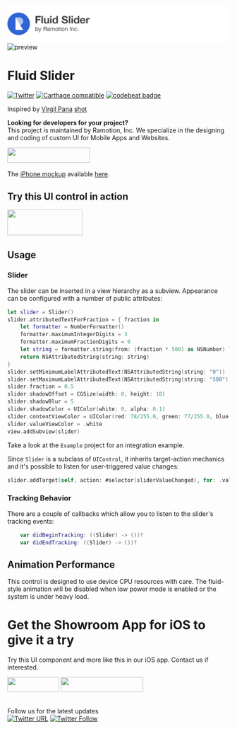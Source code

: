 ![header](./header.png)
![preview](./preview.gif)

# Fluid Slider
[![Twitter](https://img.shields.io/badge/Twitter-@Ramotion-blue.svg?style=flat)](http://twitter.com/Ramotion)
[![Carthage compatible](https://img.shields.io/badge/Carthage-compatible-4BC51D.svg?style=flat)](https://github.com/Ramotion/fluid-slider)
[![codebeat badge](https://codebeat.co/badges/6f67da5d-c416-4bac-9fb7-c2dc938feedc)](https://codebeat.co/projects/github-com-ramotion-fluid-slider)

Inspired by [Virgil Pana](https://dribbble.com/virgilpana) [shot](https://dribbble.com/shots/3868232-Fluid-Slider)

**Looking for developers for your project?**<br>
This project is maintained by Ramotion, Inc. We specialize in the designing and coding of custom UI for Mobile Apps and Websites.

<a href="https://ramotion.com/?utm_source=gthb&utm_medium=special&utm_campaign=fluid-slider-contact-us/#Get_in_Touch">
<img src="https://github.com/ramotion/gliding-collection/raw/master/contact_our_team@2x.png" width="187" height="34"></a> <br>

The [iPhone mockup](https://store.ramotion.com?utm_source=gthb&utm_medium=special&utm_campaign=fluid-slider) available [here](https://store.ramotion.com?utm_source=gthb&utm_medium=special&utm_campaign=fluid-slider).

## Try this UI control in action

<a href="https://itunes.apple.com/app/apple-store/id1182360240?pt=550053&ct=gthb-fluid-slider&mt=8" > <img src="https://github.com/Ramotion/navigation-stack/raw/master/Download_on_the_App_Store_Badge_US-UK_135x40.png" width="170" height="58"></a>

## Usage

### Slider

The slider can be inserted in a view hierarchy as a subview. Appearance can be configured with a number of public attributes:

```swift
let slider = Slider()
slider.attributedTextForFraction = { fraction in
    let formatter = NumberFormatter()
    formatter.maximumIntegerDigits = 3
    formatter.maximumFractionDigits = 0
    let string = formatter.string(from: (fraction * 500) as NSNumber) ?? ""
    return NSAttributedString(string: string)
}
slider.setMinimumLabelAttributedText(NSAttributedString(string: "0"))
slider.setMaximumLabelAttributedText(NSAttributedString(string: "500"))
slider.fraction = 0.5
slider.shadowOffset = CGSize(width: 0, height: 10)
slider.shadowBlur = 5
slider.shadowColor = UIColor(white: 0, alpha: 0.1)
slider.contentViewColor = UIColor(red: 78/255.0, green: 77/255.0, blue: 224/255.0, alpha: 1)
slider.valueViewColor = .white
view.addSubview(slider)
```

Take a look at the `Example` project for an integration example.

Since `Slider` is a subclass of `UIControl`, it inherits target-action mechanics and it's possible to listen for user-triggered value changes:
```swift
slider.addTarget(self, action: #selector(sliderValueChanged), for: .valueChanged)
```
### Tracking Behavior

There are a couple of callbacks which allow you to listen to the slider's tracking events:
```swift
    var didBeginTracking: ((Slider) -> ())?
    var didEndTracking: ((Slider) -> ())?
```

## Animation Performance

This control is designed to use device CPU resources with care. The fluid-style animation will be disabled when low power mode is enabled or the system is under heavy load.


# Get the Showroom App for iOS to give it a try
Try this UI component and more like this in our iOS app. Contact us if interested.

<a href="https://itunes.apple.com/app/apple-store/id1182360240?pt=550053&ct=fluid-slider&mt=8" >
<img src="https://github.com/ramotion/gliding-collection/raw/master/app_store@2x.png" width="117" height="34"></a>
<a href="https://ramotion.com/?utm_source=gthb&utm_medium=special&utm_campaign=fluid-slider/#Get_in_Touch">
<img src="https://github.com/ramotion/gliding-collection/raw/master/contact_our_team@2x.png" width="187" height="34"></a>
<br>
<br>

Follow us for the latest updates<br>
[![Twitter URL](https://img.shields.io/twitter/url/http/shields.io.svg?style=social)](https://twitter.com/intent/tweet?text=https://github.com/ramotion/fluid-slider)
[![Twitter Follow](https://img.shields.io/twitter/follow/ramotion.svg?style=social)](https://twitter.com/ramotion)

